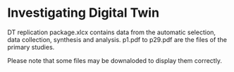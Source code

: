 # Investigating Digital Twin
DT replication package.xlcx contains data from the automatic selection, data collection, synthesis and analysis.
p1.pdf to p29.pdf are the files of the primary studies.

Please note that some files may be downaloded to display them correctly.
